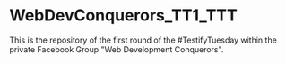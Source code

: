 # WebDevConquerors_TT1_TTT
This is the repository of the first round of the #TestifyTuesday within the private Facebook Group "Web Development Conquerors".
